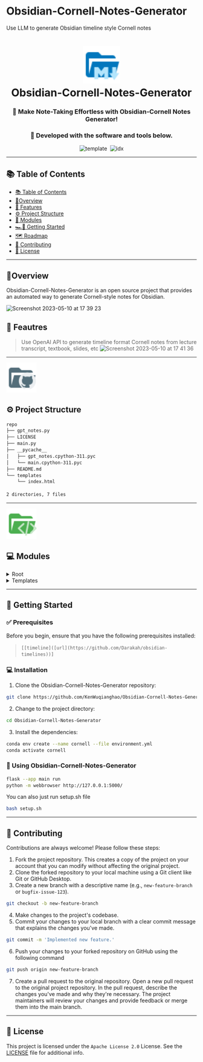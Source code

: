 # Obsidian-Cornell-Notes-Generator
Use LLM to generate Obsidian timeline style Cornell notes


<div align="center">
<h1 align="center">
<img src="https://raw.githubusercontent.com/PKief/vscode-material-icon-theme/ec559a9f6bfd399b82bb44393651661b08aaf7ba/icons/folder-markdown-open.svg" width="100" />
<br>
Obsidian-Cornell-Notes-Generator
</h1>
<h3 align="center">📍 Make Note-Taking Effortless with Obsidian-Cornell Notes Generator!</h3>
<h3 align="center">🚀 Developed with the software and tools below.</h3>
<p align="center">

<img src="https://img.shields.io/badge/Markdown-000000.svg?style=for-the-badge&logo=Markdown&logoColor=white" alt="template" />
<img src="https://img.shields.io/badge/Python-3776AB.svg?style=for-the-badge&logo=Python&logoColor=white" alt="" />
<img src="https://img.shields.io/badge/HTML5-E34F26.svg?style=for-the-badge&logo=HTML5&logoColor=white" alt="idx" />
</p>

</div>

---
## 📚 Table of Contents
- [📚 Table of Contents](#-table-of-contents)
- [📍Overview](#-introdcution)
- [🔮 Features](#-features)
- [⚙️ Project Structure](#project-structure)
- [🧩 Modules](#modules)
- [🏎💨 Getting Started](#-getting-started)
- [🗺 Roadmap](#-roadmap)
- [🤝 Contributing](#-contributing)
- [🪪 License](#-license)

---

## 📍Overview

Obsidian-Cornell-Notes-Generator is an open source project that provides an automated way to generate Cornell-style notes for Obsidian.

![Screenshot 2023-05-10 at 17 39 23](https://github.com/KenWuqianghao/Obsidian-Cornell-Notes-Generator/assets/20444505/3877425f-0d8b-467a-ad08-b2e147545ccb)

## 🔮 Feautres

> Use OpenAI API to generate timeline format Cornell notes from lecture transcript, textbook, slides, etc
![Screenshot 2023-05-10 at 17 41 36](https://github.com/KenWuqianghao/Obsidian-Cornell-Notes-Generator/assets/20444505/d0059a24-efe2-42e2-961e-1db3e1c54ac4)

---

<img src="https://raw.githubusercontent.com/PKief/vscode-material-icon-theme/ec559a9f6bfd399b82bb44393651661b08aaf7ba/icons/folder-github-open.svg" width="80" />

## ⚙️ Project Structure

```bash
repo
├── gpt_notes.py
├── LICENSE
├── main.py
├── __pycache__
│   ├── gpt_notes.cpython-311.pyc
│   └── main.cpython-311.pyc
├── README.md
└── templates
    └── index.html

2 directories, 7 files
```
---

<img src="https://raw.githubusercontent.com/PKief/vscode-material-icon-theme/ec559a9f6bfd399b82bb44393651661b08aaf7ba/icons/folder-src-open.svg" width="80" />

## 💻 Modules
<details closed><summary>Root</summary>

| File         | Summary                                                                                                                                                                                                           | Module       |
|:-------------|:------------------------------------------------------------------------------------------------------------------------------------------------------------------------------------------------------------------|:-------------|
| gpt_notes.py | This code imports the OpenAI API and dotenv library , loads the dotenv file , and sets the OpenAI API key . It then defines two functions : split_prompt ( ) which splits a text into parts and sends them to the | gpt_notes.py |
| main.py      | This code creates a Flask web application that takes in text input from a user , processes it using the generate_notes function from the gpt_notes module , and returns the processed text as a JSON response .   | main.py      |

</details>

<details closed><summary>Templates</summary>

| File       | Summary                                                                                                                                                          | Module               |
|:-----------|:-----------------------------------------------------------------------------------------------------------------------------------------------------------------|:---------------------|
| index.html | This code creates a web app using Flask that takes in text from a textarea and processes it using an AJAX call . The output is then displayed in a pre element . | templates/index.html |

</details>
<hr />

## 🚀 Getting Started

### ✅ Prerequisites

Before you begin, ensure that you have the following prerequisites installed:
> `[[timeline]([url](https://github.com/Darakah/obsidian-timelines))]`

### 💻 Installation

1. Clone the Obsidian-Cornell-Notes-Generator repository:
```sh
git clone https://github.com/KenWuqianghao/Obsidian-Cornell-Notes-Generator
```

2. Change to the project directory:
```sh
cd Obsidian-Cornell-Notes-Generator
```

3. Install the dependencies:
```sh
conda env create --name cornell --file environment.yml
conda activate cornell
```

### 🤖 Using Obsidian-Cornell-Notes-Generator

```sh
flask --app main run
python -m webbrowser http://127.0.0.1:5000/
```

You can also just run setup.sh file
```sh
bash setup.sh
```
---

## 🤝 Contributing
Contributions are always welcome! Please follow these steps:
1. Fork the project repository. This creates a copy of the project on your account that you can modify without affecting the original project.
2. Clone the forked repository to your local machine using a Git client like Git or GitHub Desktop.
3. Create a new branch with a descriptive name (e.g., `new-feature-branch` or `bugfix-issue-123`).
```sh
git checkout -b new-feature-branch
```
4. Make changes to the project's codebase.
5. Commit your changes to your local branch with a clear commit message that explains the changes you've made.
```sh
git commit -m 'Implemented new feature.'
```
6. Push your changes to your forked repository on GitHub using the following command
```sh
git push origin new-feature-branch
```
7. Create a pull request to the original repository.
Open a new pull request to the original project repository. In the pull request, describe the changes you've made and why they're necessary.
The project maintainers will review your changes and provide feedback or merge them into the main branch.

---

## 🪪 License

This project is licensed under the `Apache License 2.0` License. See the [LICENSE](https://docs.github.com/en/communities/setting-up-your-project-for-healthy-contributions/adding-a-license-to-a-repository) file for additional info.
